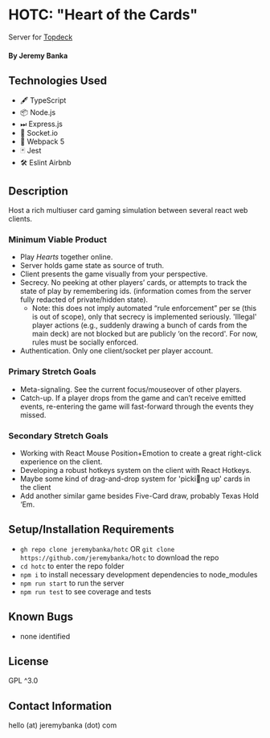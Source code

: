 # HOTC: "Heart of the Cards"
Server for [Topdeck](https://github.com/jeremybanka/topdeck)

#### By Jeremy Banka

## Technologies Used

- 🖋 TypeScript
- 📦 Node.js
- ⏭ Express.js
- 🔌 Socket.io
- 🧊 Webpack 5
- 🃏 Jest
- 🛠️ Eslint Airbnb

## Description

Host a rich multiuser card gaming simulation between several react web clients.

### Minimum Viable Product

- Play *Hearts* together online.
- Server holds game state as source of truth.
- Client presents the game visually from your perspective.
- Secrecy. No peeking at other players’ cards, or attempts to track the state of play by remembering ids. (information comes from the server fully redacted of private/hidden state).
  - Note: this does not imply automated “rule enforcement” per se (this is out of scope), only that secrecy is implemented seriously. 'Illegal' player actions (e.g., suddenly drawing a bunch of cards from the main deck) are not blocked but are publicly ‘on the record'. For now, rules must be socially enforced. 
- Authentication. Only one client/socket per player account.

### Primary Stretch Goals

- Meta-signaling. See the current focus/mouseover of other players.
- Catch-up. If a player drops from the game and can’t receive emitted events, re-entering the game will fast-forward through the events they missed.

### Secondary Stretch Goals

- Working with React Mouse Position+Emotion to create a great right-click experience on the client.
- Developing a robust hotkeys system on the client with React Hotkeys.
- Maybe some kind of drag-and-drop system for 'picking up' cards in the client
- Add another similar game besides Five-Card draw, probably Texas Hold ‘Em.

## Setup/Installation Requirements

- `gh repo clone jeremybanka/hotc` OR `git clone https://github.com/jeremybanka/hotc` to download the repo
- `cd hotc` to enter the repo folder
- `npm i` to install necessary development dependencies to node_modules
- `npm run start` to run the server
- `npm run test` to see coverage and tests

## Known Bugs

- none identified

## License

GPL ^3.0

## Contact Information

hello (at) jeremybanka (dot) com
